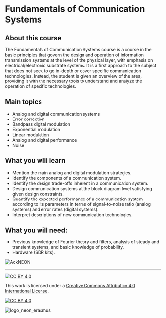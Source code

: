 # Fundamentals of Communication Systems
## About this course
The Fundamentals of Communication Systems course is a course in the basic principles that govern the design and operation of information transmission systems at the level of the physical layer, with emphasis on electrical/electronic substrate systems. It is a first approach to the subject that does not seek to go in-depth or cover specific communication technologies. Instead, the student is given an overview of the area, providing it with the necessary tools to understand and analyze the operation of specific technologies.

## Main topics
* Analog and digital communication systems
* Error correction
* Bandpass digital modulation
* Exponential modulation
* Linear modulation
* Analog and digital performance
* Noise

## What you will learn
* Mention the main analog and digital modulation strategies.
* Identify the components of a communication system.
* Identify the design trade-offs inherent in a communication system.
* Design communication systems at the block diagram level satisfying given design constraints.
* Quantify the expected performance of a communication system according to its parameters in terms of signal-to-noise ratio (analog systems) and error rates (digital systems).
* Interpret descriptions of new communication technologies.

## What you will need:
* Previous knowledge of Fourier theory and filters, analysis
of steady and transient systems, and basic knowledge of
probability.
* Hardware (SDR kits).

![AckNEON](https://github.com/neon-iot/sistemas_comunicaciones/assets/89226880/91e4e09b-4214-4b51-b74c-2792f9c9d85d)

***
[![CC BY 4.0][cc-by-shield]][cc-by]

This work is licensed under a
[Creative Commons Attribution 4.0 International License][cc-by].

[![CC BY 4.0][cc-by-image]][cc-by]

[cc-by]: http://creativecommons.org/licenses/by/4.0/
[cc-by-image]: https://i.creativecommons.org/l/by/4.0/88x31.png
[cc-by-shield]: https://img.shields.io/badge/License-CC%20BY%204.0-lightgrey.svg
![logo_neon_erasmus](https://user-images.githubusercontent.com/49734900/153255554-d0157b48-ceea-40c7-9ca8-ce098fe193e8.png)
